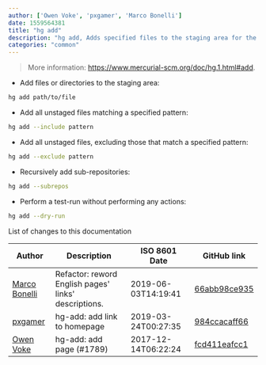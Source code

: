 ```yaml
---
author: ['Owen Voke', 'pxgamer', 'Marco Bonelli']
date: 1559564381
title: "hg add"
description: "hg add, Adds specified files to the staging area for the next commit in Mercurial."
categories: "common"
---
```

> More information: <https://www.mercurial-scm.org/doc/hg.1.html#add>.

- Add files or directories to the staging area:

```bash
hg add path/to/file
```

- Add all unstaged files matching a specified pattern:

```bash
hg add --include pattern
```

- Add all unstaged files, excluding those that match a specified pattern:

```bash
hg add --exclude pattern
```

- Recursively add sub-repositories:

```bash
hg add --subrepos
```

- Perform a test-run without performing any actions:

```bash
hg add --dry-run
```
List of changes to this documentation


Author | Description | ISO 8601 Date | GitHub link
------|-----|-----|-----
[Marco Bonelli](mailto:marco@mebeim.net) | Refactor: reword English pages' links' descriptions. | 2019-06-03T14:19:41 | [66abb98ce935](https://github.com/tldr-pages/tldr/commit/66abb98ce935c0f4516bf30c4d6da72180d5a3ab)
[pxgamer](mailto:owzie123@gmail.com) | hg-add: add link to homepage | 2019-03-24T00:27:35 | [984ccacaff66](https://github.com/tldr-pages/tldr/commit/984ccacaff66e1b137ecdf62c0e8ab8f17896110)
[Owen Voke](mailto:owzie123@gmail.com) | hg-add: add page (#1789) | 2017-12-14T06:22:24 | [fcd411eafcc1](https://github.com/tldr-pages/tldr/commit/fcd411eafcc1884b59db9466df4ec4752b5bc967)

